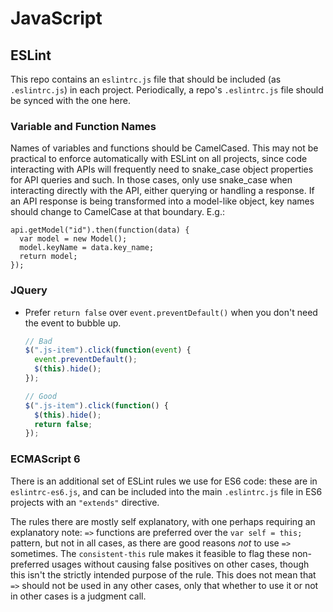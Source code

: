 # JavaScript

## ESLint

This repo contains an `eslintrc.js` file that should be included (as
`.eslintrc.js`) in each project. Periodically, a repo's `.eslintrc.js` file
should be synced with the one here.

### Variable and Function Names

Names of variables and functions should be CamelCased. This may not be
practical to enforce automatically with ESLint on all projects, since code
interacting with APIs will frequently need to snake\_case object properties for
API queries and such. In those cases, only use snake\_case when interacting
directly with the API, either querying or handling a response. If an API
response is being transformed into a model-like object, key names should change
to CamelCase at that boundary. E.g.:

```
api.getModel("id").then(function(data) {
  var model = new Model();
  model.keyName = data.key_name;
  return model;
});
```

### JQuery

- Prefer `return false` over `event.preventDefault()` when you don't need the
  event to bubble up.

  ```javascript
  // Bad
  $(".js-item").click(function(event) {
    event.preventDefault();
    $(this).hide();
  });

  // Good
  $(".js-item").click(function() {
    $(this).hide();
    return false;
  });
  ```

### ECMAScript 6

There is an additional set of ESLint rules we use for ES6 code: these are in
`eslintrc-es6.js`, and can be included into the main `.eslintrc.js` file in ES6
projects with an `"extends"` directive.

The rules there are mostly self explanatory, with one perhaps requiring an
explanatory note: `=>` functions are preferred over the `var self = this;`
pattern, but not in all cases, as there are good reasons *not* to use `=>`
sometimes.  The `consistent-this` rule makes it feasible to flag these
non-preferred usages without causing false positives on other cases, though
this isn't the strictly intended purpose of the rule. This does not mean that
`=>` should not be used in any other cases, only that whether to use it or not
in other cases is a judgment call.
